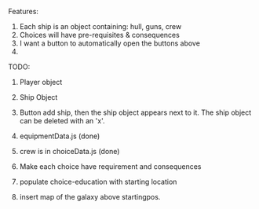 Features:

1. Each ship is an object containing: hull, guns, crew
2. Choices will have pre-requisites & consequences
3. I want a button to automatically open the buttons above
4.

TODO:

1. Player object
2. Ship Object
3. Button add ship, then the ship object appears next to it. The ship object can be deleted with an 'x'.

4. equipmentData.js (done)
5. crew is in choiceData.js (done)
6. Make each choice have requirement and consequences
7. populate choice-education with starting location
8. insert map of the galaxy above startingpos.
